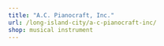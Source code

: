```yaml
---
title: "A.C. Pianocraft, Inc."
url: /long-island-city/a-c-pianocraft-inc/
shop: musical instrument
---
```

